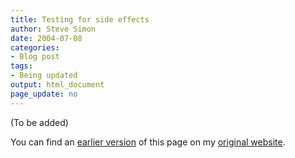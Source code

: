```yaml
---
title: Testing for side effects
author: Steve Simon
date: 2004-07-08
categories:
- Blog post
tags:
- Being updated
output: html_document
page_update: no
---
```


(To be added)

<!---More--->

You can find an [earlier version](http://www.pmean.com/04/Updates.html) of this page on my [original website](http://www.pmean.com/original_site.html).
